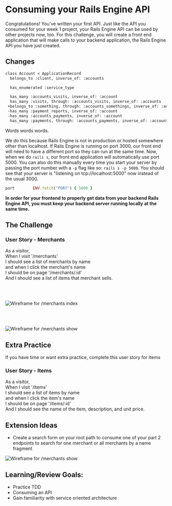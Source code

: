 # Consuming your Rails Engine API

Congratulations! You've written your first API. Just like the API you consumed for your week 1 project, your Rails Engine API can be used by other projects now, too. For this challenge, you will create a front end application that will make calls to your backend application, the Rails Engine API you have just created.

## Changes

```diff
class Account < ApplicationRecord
  belongs_to :client, inverse_of: :accounts

  has_enumerated :service_type

  has_many :accounts_visits, inverse_of: :account
  has_many :visits, through: :accounts_visits, inverse_of: :accounts
 +belongs_to :something, through: :accounts_somethings, inverse_of: :accounts
 -has_many :payment_reports, inverse_of: :account
 -has_many :accounts_payments, inverse_of: :account
  has_many :payments, through: :accounts_payments, inverse_of: :accounts
 ```

Words words words. 

We do this because Rails Engine is not in production or hosted somewhere other than localhost. If Rails Engine is running on port 3000, our front end will need to have a different port so they can run at the same time. Now, when we do `rails s`, our front end application will automatically use port 5000. You can also do this manually every time you start your server by passing the port number with a `-p` flag like so:
`rails s -p 5000`. You should see that your server is "listening on tcp://localhost:5000" now instead of the usual 3000.

```ruby
port        ENV.fetch("PORT") { 5000 }
```

**In order for your frontend to properly get data from your backend Rails Engine API, you must keep your backend server running locally at the same time.**

## The Challenge

### User Story - Merchants
As a visitor, <br>
When I visit '/merchants' <br>
I should see a list of merchants by name <br>
and when I click the merchant's name <br>
I should be on page '/merchants/:id' <br>
And I should see a list of items that merchant sells.

<br>
<br>

![Wireframe for /merchants index](/docs/rails_engine_challenge_merchants.png)

<br>
<br>

![Wireframe for /merchants show](/docs/rails_engine_challenge_merchants_show.png)



## Extra Practice
If you have time or want extra practice, complete this user story for Items

### User Story - Items
As a visitor, <br>
When I visit '/items' <br>
I should see a list of items by name <br>
and when I click the item's name <br>
I should be on page '/items/:id' <br>
And I should see the name of the item, description, and unit price.

## Extension Ideas
* Create a search form on your root path to consume one of your part 2 endpoints to search for one merchant or all merchants by a name fragment

![Wireframe for /merchants show](/docs/rails_engine_challenge_search.png)

## Learning/Review Goals:
* Practice TDD
* Consuming an API
* Gain familiarity with service oriented architecture

